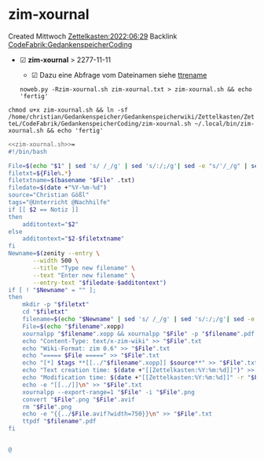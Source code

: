 # zim-xournal
Created Mittwoch [Zettelkasten:2022:06:29]()
Backlink [CodeFabrik:GedankenspeicherCoding](../GedankenspeicherCoding.md)

* ☑ **zim-xournal**  >  2277-11-11
	* ☑ Dazu eine Abfrage vom Dateinamen siehe [ttrename](./ttrename.md)



  ``noweb.py -Rzim-xournal.sh zim-xournal.txt > zim-xournal.sh && echo 'fertig'``

``chmod u+x zim-xournal.sh && ln -sf /home/christian/Gedankenspeicher/Gedankenspeicherwiki/Zettelkasten/ZetteL/CodeFabrik/GedankenspeicherCoding/zim-xournal.sh ~/.local/bin/zim-xournal.sh && echo 'fertig'``

```bash
<<zim-xournal.sh>>=
#!/bin/bash

File=$(echo "$1" | sed 's/ /_/g' | sed 's/:/;/g'| sed -e "s/'/_/g" | sed 's/\"//g')
filetxt=${File%.*}
filetxtname=$(basename "$File" .txt)
filedate=$(date +"%Y-%m-%d")
source="Christian Gößl"
tags="@Unterricht @Nachhilfe"
if [[ $2 == Notiz ]]
then
	additontext="$2"
else
	additontext="$2-$filetxtname"
fi
Newname=$(zenity --entry \
       --width 500 \
       --title "Type new filename" \
       --text "Enter new filename" \
       --entry-text "$filedate-$additontext")
if [ ! "$Newname" = "" ]; 
then
	mkdir -p "$filetxt"
	cd "$filetxt"
	filename=$(echo "$Newname" | sed 's/ /_/g' | sed 's/:/;/g'| sed -e "s/'/_/g" | sed 's/\"//g')
	File=$(echo "$filename".xopp)
	xournalpp "$filename".xopp && xournalpp "$File" -p "$filename".pdf
	echo "Content-Type: text/x-zim-wiki" >> "$File".txt
	echo "Wiki-Format: zim 0.6" >> "$File".txt
	echo "===== $File =====" >> "$File".txt
	echo "[*] $tags **[[../"$filename".xopp]] $source**" >> "$File".txt
	echo "Text creation time: $(date +"[[Zettelkasten:%Y:%m:%d]]")" >> "$File".txt
	echo "Modification time: $(date +"[[Zettelkasten:%Y:%m:%d]]" -r "$File")" >> "$File".txt
	echo -e "[[../]]\n" >> "$File".txt
	xournalpp --export-range=1 "$File" -i "$File".png
	convert "$File".png "$File".avif
	rm "$File".png
	echo -e "{{../$File.avif?width=750}}\n" >> "$File".txt
	ttpdf "$filename".pdf
fi


@
```

